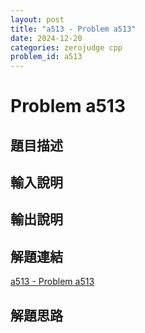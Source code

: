 ```yaml
---
layout: post
title: "a513 - Problem a513"
date: 2024-12-20
categories: zerojudge cpp
problem_id: a513
---
```


# Problem a513

## 題目描述



## 輸入說明



## 輸出說明



## 解題連結

[a513 - Problem a513](https://zerojudge.tw/ShowProblem?problemid=a513)

## 解題思路


